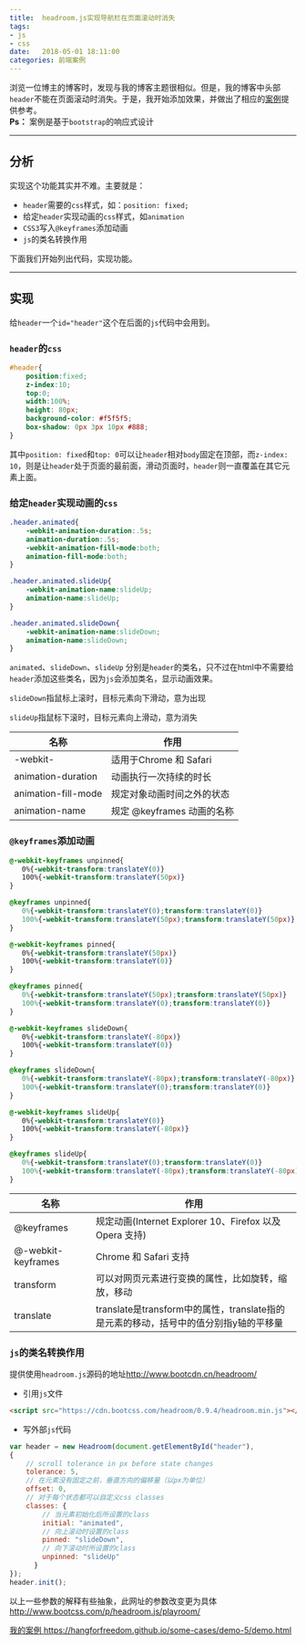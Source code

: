 ```yaml
---
title:  headroom.js实现导航栏在页面滚动时消失
tags:
- js
- css
date:   2018-05-01 18:11:00
categories: 前端案例
---
```


浏览一位博主的博客时，发现与我的博客主题很相似。但是，我的博客中头部``header``不能在页面滚动时消失。于是，我开始添加效果，并做出了相应的<a href="https://hangforfreedom.github.io/some-cases/demo-5/demo.html" target="_blank">案例</a>提供参考。  
<strong>Ps：</strong> 案例是基于``bootstrap``的响应式设计

---
## 分析

实现这个功能其实并不难。主要就是：  

- ``header``需要的``css``样式，如：``position: fixed;``
- 给定``header``实现动画的``css``样式，如``animation``
- ``CSS3``写入``@keyframes``添加动画
- ``js``的类名转换作用

下面我们开始列出代码，实现功能。

---
## 实现

给``header``一个``id="header"``这个在后面的``js``代码中会用到。  


### ``header``的``css``

```css
#header{
    position:fixed;
    z-index:10;
    top:0;
    width:100%;
    height: 80px;
    background-color: #f5f5f5;
    box-shadow: 0px 3px 10px #888;
}
```

其中``position: fixed``和``top: 0``可以让``header``相对``body``固定在顶部，而``z-index: 10``，则是让``header``处于页面的最前面，滑动页面时，``header``则一直覆盖在其它元素上面。  


### 给定``header``实现动画的``css``

```css
.header.animated{
    -webkit-animation-duration:.5s;
    animation-duration:.5s;
    -webkit-animation-fill-mode:both;
    animation-fill-mode:both;
}

.header.animated.slideUp{
    -webkit-animation-name:slideUp;
    animation-name:slideUp;
}

.header.animated.slideDown{
    -webkit-animation-name:slideDown;
    animation-name:slideDown;
}
```

``animated``、``slideDown``、``slideUp`` 分别是``header``的类名，只不过在html中不需要给``header``添加这些类名，因为``js``会添加类名，显示动画效果。

``slideDown``指鼠标上滚时，目标元素向下滑动，意为出现  

``slideUp``指鼠标下滚时，目标元素向上滑动，意为消失  

|         名称        |            作用            |
|---------------------|----------------------------|
| -webkit-            | 适用于Chrome 和 Safari     |
| animation-duration  | 动画执行一次持续的时长     |
| animation-fill-mode | 规定对象动画时间之外的状态 |
| animation-name      | 规定 @keyframes 动画的名称 |  


### ``@keyframes``添加动画

 ```css
@-webkit-keyframes unpinned{
    0%{-webkit-transform:translateY(0)}
    100%{-webkit-transform:translateY(50px)}
}

@keyframes unpinned{
    0%{-webkit-transform:translateY(0);transform:translateY(0)}
    100%{-webkit-transform:translateY(50px);transform:translateY(50px)}
}

@-webkit-keyframes pinned{
    0%{-webkit-transform:translateY(50px)}
    100%{-webkit-transform:translateY(0)}
}

@keyframes pinned{
    0%{-webkit-transform:translateY(50px);transform:translateY(50px)}
    100%{-webkit-transform:translateY(0);transform:translateY(0)}
}

@-webkit-keyframes slideDown{
    0%{-webkit-transform:translateY(-80px)}
    100%{-webkit-transform:translateY(0)}
}

@keyframes slideDown{
    0%{-webkit-transform:translateY(-80px);transform:translateY(-80px)}
    100%{-webkit-transform:translateY(0);transform:translateY(0)}
}

@-webkit-keyframes slideUp{
    0%{-webkit-transform:translateY(0)}
    100%{-webkit-transform:translateY(-80px)}
}

@keyframes slideUp{
    0%{-webkit-transform:translateY(0);transform:translateY(0)}
    100%{-webkit-transform:translateY(-80px);transform:translateY(-80px)}
}
 ```

|        名称        |                                         作用                                         |
|--------------------|--------------------------------------------------------------------------------------|
| @keyframes         | 规定动画(Internet Explorer 10、Firefox 以及 Opera 支持)                              |
| @-webkit-keyframes | Chrome 和 Safari 支持                                                                |
| transform          | 可以对网页元素进行变换的属性，比如旋转，缩放，移动                                   |
| translate          | translate是transform中的属性，translate指的是元素的移动，括号中的值分别指y轴的平移量 |  


### ``js``的类名转换作用

提供使用``headroom.js``源码的地址<a href="http://www.bootcdn.cn/headroom/" target="_blank">http://www.bootcdn.cn/headroom/</a>  

 - 引用``js``文件

```html
<script src="https://cdn.bootcss.com/headroom/0.9.4/headroom.min.js"></script>
```

 - 写外部``js``代码

```js
var header = new Headroom(document.getElementById("header"),
{
    // scroll tolerance in px before state changes
    tolerance: 5,
    // 在元素没有固定之前，垂直方向的偏移量（以px为单位）
    offset: 0,
    // 对于每个状态都可以自定义css classes 
    classes: {
        // 当元素初始化后所设置的class
        initial: "animated",
        // 向上滚动时设置的class
        pinned: "slideDown",
        // 向下滚动时所设置的class
        unpinned: "slideUp"
      }
});
header.init();
```

以上一些参数的解释有些抽象，此网址的参数改变更为具体<a href="http://www.bootcss.com/p/headroom.js/playroom/" target="_blank">http://www.bootcss.com/p/headroom.js/playroom/</a>

<a href="https://hangforfreedom.github.io/some-cases/demo-5/demo.html" target="_blank">我的案例 https://hangforfreedom.github.io/some-cases/demo-5/demo.html</a>